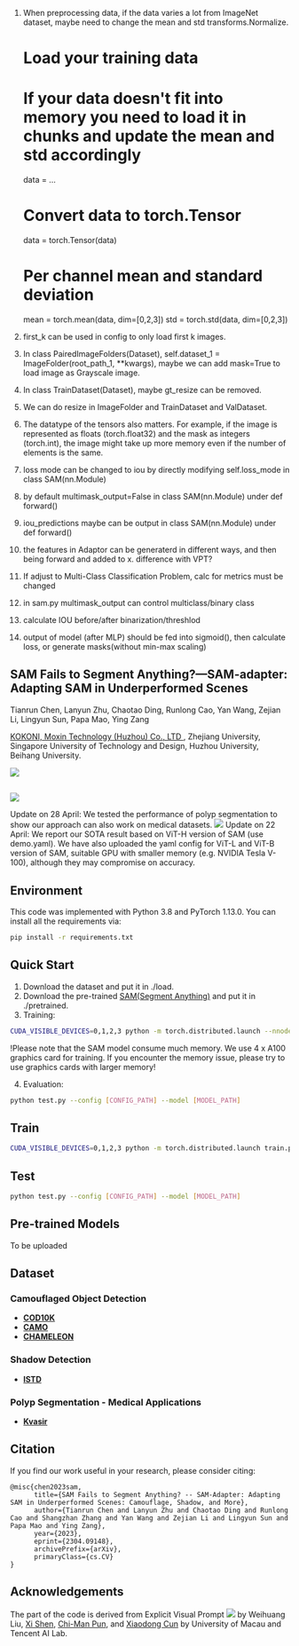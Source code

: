 1. When preprocessing data, if the data varies a lot from ImageNet dataset, maybe need to change the mean and std transforms.Normalize.
    
    # Load your training data
    # If your data doesn't fit into memory you need to load it in chunks and update the mean and std accordingly
    data = ...

    # Convert data to torch.Tensor
    data = torch.Tensor(data)

    # Per channel mean and standard deviation
    mean = torch.mean(data, dim=[0,2,3])
    std = torch.std(data, dim=[0,2,3])


2. first_k can be used in config to only load first k images.

3. In class PairedImageFolders(Dataset), self.dataset_1 = ImageFolder(root_path_1, **kwargs), maybe we can add mask=True to load image as Grayscale image.

4. In class TrainDataset(Dataset), maybe gt_resize can be removed.

5. We can do resize in ImageFolder and TrainDataset and ValDataset.

6. The datatype of the tensors also matters. For example, if the image is represented as floats (torch.float32) and the mask as integers (torch.int), the image might take up more memory even if the number of elements is the same.

7. loss mode can be changed to iou by directly modifying self.loss_mode in class SAM(nn.Module)

8. by default multimask_output=False in class SAM(nn.Module) under def forward()

9. iou_predictions maybe can be output in class SAM(nn.Module) under def forward()

10. the features in Adaptor can be generaterd in different ways, and then being forward and added to x. difference with VPT?

11. If adjust to Multi-Class Classification Problem, calc for metrics must be changed

12. in sam.py multimask_output can control multiclass/binary class

13. calculate IOU before/after binarization/threshlod

14. output of model (after MLP) should be fed into sigmoid(), then calculate loss, or generate masks(without min-max scaling)








## SAM Fails to Segment Anything?—SAM-adapter: Adapting SAM in Underperformed Scenes

Tianrun Chen, Lanyun Zhu, Chaotao Ding, Runlong Cao, Yan Wang, Zejian Li, Lingyun Sun, Papa Mao, Ying Zang

<a href='https://www.kokoni3d.com/'> KOKONI, Moxin Technology (Huzhou) Co., LTD </a>, Zhejiang University, Singapore University of Technology and Design, Huzhou University, Beihang University.

  <a href='https://tianrun-chen.github.io/SAM-Adaptor/'><img src='https://img.shields.io/badge/Project-Page-Green'></a>
## 

<a href='https://arxiv.org/abs/2304.09148'><img src='https://img.shields.io/badge/ArXiv-2304.09148-red' /></a> 

Update on 28 April: We tested the performance of polyp segmentation to show our approach can also work on medical datasets.
<img src='https://tianrun-chen.github.io/SAM-Adaptor/static/images/polyp.jpg'>
Update on 22 April: We report our SOTA result based on ViT-H version of SAM (use demo.yaml). We have also uploaded the yaml config for ViT-L and ViT-B version of SAM, suitable  GPU with smaller memory (e.g. NVIDIA Tesla V-100), although they may compromise on accuracy.

## Environment
This code was implemented with Python 3.8 and PyTorch 1.13.0. You can install all the requirements via:
```bash
pip install -r requirements.txt
```


## Quick Start
1. Download the dataset and put it in ./load.
2. Download the pre-trained [SAM(Segment Anything)](https://github.com/facebookresearch/segment-anything) and put it in ./pretrained.
3. Training:
```bash
CUDA_VISIBLE_DEVICES=0,1,2,3 python -m torch.distributed.launch --nnodes 1 --nproc_per_node 4 loadddptrain.py --config configs/demo.yaml
```
!Please note that the SAM model consume much memory. We use 4 x A100 graphics card for training. If you encounter the memory issue, please try to use graphics cards with larger memory!


4. Evaluation:
```bash
python test.py --config [CONFIG_PATH] --model [MODEL_PATH]
```

## Train
```bash
CUDA_VISIBLE_DEVICES=0,1,2,3 python -m torch.distributed.launch train.py --nnodes 1 --nproc_per_node 4 --config [CONFIG_PATH]
```

## Test
```bash
python test.py --config [CONFIG_PATH] --model [MODEL_PATH]
```

## Pre-trained Models
To be uploaded

## Dataset

### Camouflaged Object Detection
- **[COD10K](https://github.com/DengPingFan/SINet/)**
- **[CAMO](https://drive.google.com/open?id=1h-OqZdwkuPhBvGcVAwmh0f1NGqlH_4B6)**
- **[CHAMELEON](https://www.polsl.pl/rau6/datasets/)**

### Shadow Detection
- **[ISTD](https://github.com/DeepInsight-PCALab/ST-CGAN)**

### Polyp Segmentation - Medical Applications
- **[Kvasir](https://datasets.simula.no/kvasir-seg/)**

## Citation

If you find our work useful in your research, please consider citing:

```
@misc{chen2023sam,
      title={SAM Fails to Segment Anything? -- SAM-Adapter: Adapting SAM in Underperformed Scenes: Camouflage, Shadow, and More}, 
      author={Tianrun Chen and Lanyun Zhu and Chaotao Ding and Runlong Cao and Shangzhan Zhang and Yan Wang and Zejian Li and Lingyun Sun and Papa Mao and Ying Zang},
      year={2023},
      eprint={2304.09148},
      archivePrefix={arXiv},
      primaryClass={cs.CV}
}
```

## Acknowledgements
The part of the code is derived from Explicit Visual Prompt   <a href='https://nifangbaage.github.io/Explicit-Visual-Prompt/'><img src='https://img.shields.io/badge/Project-Page-Green'></a> by 
Weihuang Liu, [Xi Shen](https://xishen0220.github.io/), [Chi-Man Pun](https://www.cis.um.edu.mo/~cmpun/), and [Xiaodong Cun](https://vinthony.github.io/) by University of Macau and Tencent AI Lab.

